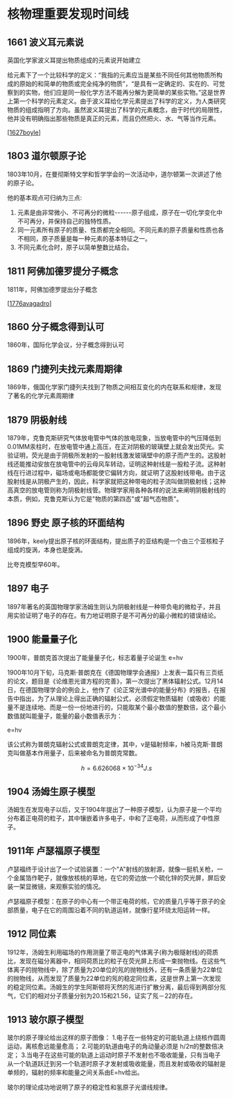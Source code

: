 
# 核物理重要发现时间线

## 1661 波义耳元素说

英国化学家波义耳提出物质组成的元素说开始建立

给元素下了一个比较科学的定义：“我指的元素应当是某些不同任何其他物质所构成的原始的和简单的物质或完全纯净的物质”，“是具有一定确定的、实在的、可觉察到的实物，他们应是同一般化学方法不能再分解为更简单的某些实物。”这是世界上第一个科学的元素定义。由于波义耳给化学元素提出了科学的定义，为人类研究物质的组成指明了方向。虽然波义耳提出了科学的元素概念，由于时代的局限性，他并没有明确指出那些物质是真正的元素，而且仍然把火、水、气等当作元素。

[[1627boyle]]

## 1803 道尔顿原子论

1803年10月，在曼彻斯特文学和哲学学会的一次活动中，道尔顿第一次讲述了他的原子论。

他的基本观点可归纳为三点:
1. 元素是由非常微小、不可再分的微粒------原子组成，原子在一切化学变化中不可再分，并保持自己的独特性质。
2. 同一元素所有原子的质量、性质都完全相同。不同元素的原子质量和性质也各不相同，原子质量是每一种元素的基本特征之一。
3. 不同元素化合时，原子以简单整数比结合。

## 1811 阿佛加德罗提分子概念

1811年，阿佛加德罗提出分子概念

[[1776avagadro]]

## 1860 分子概念得到认可

1860年，国际化学会议，分子概念得到认可

## 1869 门捷列夫找元素周期律

1869年，俄国化学家门捷列夫找到了物质之间相互变化的内在联系和规律，发现了著名的化学元素周期律

## 1879 阴极射线

1879年，克鲁克斯研究气体放电管中气体的放电现象，当放电管中的气压降低到0.01MM汞柱时，在放电管中通上高压，在正对阴极的玻璃壁上就会发出荧光。实验证明，荧光是由于阴极所发射的一股射线激发玻璃壁中的原子而产生的。这股射线还能推动安放在放电管中的云母风车转动，证明这种射线是一股粒子流。这种射线在行进过程中，磁场或电场都能使它偏转方向，就证明了这股射线带电。由于这股射线是从阴极产生的，因此，科学家就把这种带电的粒子流叫做阴极射线；这种高真空的放电管则称为阴极射线管。物理学家用各种各样的说法来阐明阴极射线的本质，例如，克鲁克斯认为它是"物质的第四态"或"超气态物质"。

## 1896 野史 原子核的环面结构

1896年，keely提出原子核的环面结构，提出质子的亚结构是一个由三个亚核粒子组成的旋涡，本身也是旋涡。

比夸克模型早60年。

## 1897 电子

1897年著名的英国物理学家汤姆生则认为阴极射线是一种带负电的微粒子，并且用实验证明了电子的存在。有力地证明原子是不可再分的最小微粒的错误结论。

## 1900 能量量子化

1900年，普朗克首次提出了能量量子化，标志着量子论诞生 e=hv

1900年10月下旬，马克斯·普朗克在《德国物理学会通报》上发表一篇只有三页纸的论文，题目是《论维恩光谱方程的完善》，第一次提出了黑体辐射公式。12月14日，在德国物理学会的例会上，他作了《论正常光谱中的能量分布》的报告，在报告中指出，为了从理论上得出正确的辐射公式，必须假定物质辐射（或吸收）的能量不是连续地、而是一份一份地进行的，只能取某个最小数值的整数倍，这个最小数值就叫能量子，能量的最小数值表示为：

e=hv

该公式称为普朗克辐射公式或普朗克定律，其中，ν是辐射频率，h被马克斯·普朗克叫做基本作用量子，后来被命名为普朗克常数。

$$h = 6.626068 \times 10^{-34} J.s$$

## 1904 汤姆生原子模型

汤姆生在发现电子以后，又于1904年提出了一种原子模型，认为原子是一个平均分布着正电荷的粒子，其中镶嵌着许多电子，中和了正电荷，从而形成了中性原子。

## 1911年 卢瑟福原子模型

卢瑟福终于设计出了一个试验装置：一个"A"射线的放射源，就像一挺机关枪，一个金属箔作靶子，就像放核桃的草地，在它的旁边放一个硫化锌的荧光屏，屏后安装一架显微镜，来观察实验的情况。

卢瑟福原子模型：在原子的中心有一个带正电荷的核，它的质量几乎等于原子的全部质量，电子在它的周围沿着不同的轨道运转，就像行星环绕太阳运转一样。

## 1912 同位素

1912年，汤姆生利用磁场的作用测量了带正电的气体离子(称为极隧射线)的荷质比，发现在磁分离器中，相同荷质比的粒子在荧光屏上形成一束抛物线。在这些气体离子的抛物线中，除了质量为20单位的氖的抛物线外，还有一条质量为22单位的抛物线，从而发现了质量为22单位的氖的稳定同位素，这是世界上第一次发现的稳定同位素。汤姆生的学生阿斯顿将天然的氖进行扩散分离，最后得到两部分氖气，它们的相对分子质量分别为20.15和21.56，证实了氖－22的存在。

## 1913 玻尔原子模型

玻尔的原子理论给出这样的原子图像：
1.电子在一些特定的可能轨道上绕核作圆周运动，离核愈远能量愈高；
2.可能的轨道由电子的角动量必须是 h/2π的整数倍决定；
3.当电子在这些可能的轨道上运动时原子不发射也不吸收能量，只有当电子从一个轨道跃迁到另一个轨道时原子才发射或吸收能量，而且发射或吸收的辐射是单频的，辐射的频率和能量之间关系由E=hv给出。

玻尔的理论成功地说明了原子的稳定性和氢原子光谱线规律。

[//begin]: # "Autogenerated link references for markdown compatibility"
[1627boyle]: ../1who/1627boyle.md "1627-1691 波义耳 Boyle"
[1776avagadro]: ../1who/1776avagadro.md "1776avagadro"
[//end]: # "Autogenerated link references"